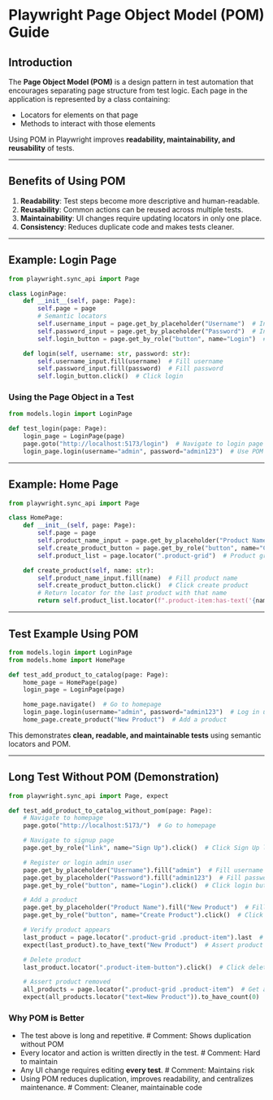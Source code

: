 # Playwright Page Object Model (POM) Guide

## Introduction

The **Page Object Model (POM)** is a design pattern in test automation that encourages separating page structure from test logic. Each page in the application is represented by a class containing:
- Locators for elements on that page
- Methods to interact with those elements

Using POM in Playwright improves **readability, maintainability, and reusability** of tests.

---

## Benefits of Using POM

1. **Readability**: Test steps become more descriptive and human-readable.
2. **Reusability**: Common actions can be reused across multiple tests.
3. **Maintainability**: UI changes require updating locators in only one place.
4. **Consistency**: Reduces duplicate code and makes tests cleaner.

---

## Example: Login Page

```python
from playwright.sync_api import Page

class LoginPage:
    def __init__(self, page: Page):
        self.page = page
        # Semantic locators
        self.username_input = page.get_by_placeholder("Username")  # Input field for username
        self.password_input = page.get_by_placeholder("Password")  # Input field for password
        self.login_button = page.get_by_role("button", name="Login")  # Login button

    def login(self, username: str, password: str):
        self.username_input.fill(username)  # Fill username
        self.password_input.fill(password)  # Fill password
        self.login_button.click()  # Click login
```

### Using the Page Object in a Test

```python
from models.login import LoginPage

def test_login(page: Page):
    login_page = LoginPage(page)
    page.goto("http://localhost:5173/login")  # Navigate to login page
    login_page.login(username="admin", password="admin123")  # Use POM method
```

---

## Example: Home Page

```python
from playwright.sync_api import Page

class HomePage:
    def __init__(self, page: Page):
        self.page = page
        self.product_name_input = page.get_by_placeholder("Product Name")  # Input field for product name
        self.create_product_button = page.get_by_role("button", name="Create Product")  # Create Product button
        self.product_list = page.locator(".product-grid")  # Product grid container

    def create_product(self, name: str):
        self.product_name_input.fill(name)  # Fill product name
        self.create_product_button.click()  # Click create product
        # Return locator for the last product with that name
        return self.product_list.locator(f".product-item:has-text('{name}')").last
```

---

## Test Example Using POM

```python
from models.login import LoginPage
from models.home import HomePage

def test_add_product_to_catalog(page: Page):
    home_page = HomePage(page)
    login_page = LoginPage(page)

    home_page.navigate()  # Go to homepage
    login_page.login(username="admin", password="admin123")  # Log in user
    home_page.create_product("New Product")  # Add a product
```

This demonstrates **clean, readable, and maintainable tests** using semantic locators and POM.

---

## Long Test Without POM (Demonstration)

```python
from playwright.sync_api import Page, expect

def test_add_product_to_catalog_without_pom(page: Page):
    # Navigate to homepage
    page.goto("http://localhost:5173/")  # Go to homepage

    # Navigate to signup page
    page.get_by_role("link", name="Sign Up").click()  # Click Sign Up link

    # Register or login admin user
    page.get_by_placeholder("Username").fill("admin")  # Fill username
    page.get_by_placeholder("Password").fill("admin123")  # Fill password
    page.get_by_role("button", name="Login").click()  # Click login button

    # Add a product
    page.get_by_placeholder("Product Name").fill("New Product")  # Fill product name
    page.get_by_role("button", name="Create Product").click()  # Click create product button

    # Verify product appears
    last_product = page.locator(".product-grid .product-item").last  # Get last product
    expect(last_product).to_have_text("New Product")  # Assert product text

    # Delete product
    last_product.locator(".product-item-button").click()  # Click delete button

    # Assert product removed
    all_products = page.locator(".product-grid .product-item")  # Get all products
    expect(all_products.locator("text=New Product")).to_have_count(0)  # Verify product removed
```

### Why POM is Better

- The test above is long and repetitive.  # Comment: Shows duplication without POM
- Every locator and action is written directly in the test.  # Comment: Hard to maintain
- Any UI change requires editing **every test**.  # Comment: Maintains risk
- Using POM reduces duplication, improves readability, and centralizes maintenance.  # Comment: Cleaner, maintainable code


